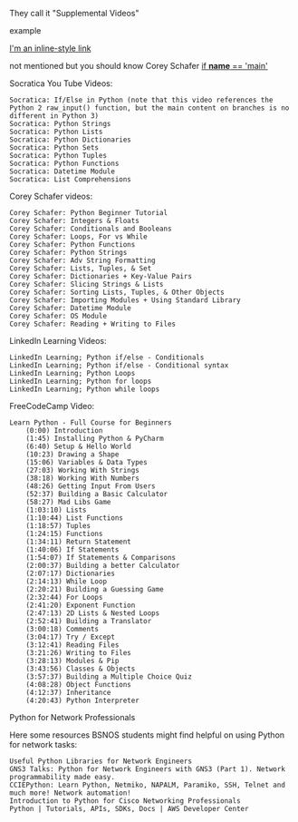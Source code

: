 They call it "Supplemental Videos"

example

[I'm an inline-style link](https://www.google.com)

not mentioned but you should know
Corey Schafer [if __name__ == 'main'](https://www.youtube.com/watch?v=sugvnHA7ElY)



 Socratica You Tube Videos:

    Socratica: If/Else in Python (note that this video references the Python 2 raw_input() function, but the main content on branches is no different in Python 3)
    Socratica: Python Strings
    Socratica: Python Lists
    Socratica: Python Dictionaries
    Socratica: Python Sets
    Socratica: Python Tuples
    Socratica: Python Functions
    Socratica: Datetime Module
    Socratica: List Comprehensions

Corey Schafer videos:

    Corey Schafer: Python Beginner Tutorial
    Corey Schafer: Integers & Floats
    Corey Schafer: Conditionals and Booleans
    Corey Schafer: Loops, For vs While
    Corey Schafer: Python Functions
    Corey Schafer: Python Strings
    Corey Schafer: Adv String Formatting
    Corey Schafer: Lists, Tuples, & Set
    Corey Schafer: Dictionaries + Key-Value Pairs
    Corey Schafer: Slicing Strings & Lists
    Corey Schafer: Sorting Lists, Tuples, & Other Objects
    Corey Schafer: Importing Modules + Using Standard Library
    Corey Schafer: Datetime Module
    Corey Schafer: OS Module
    Corey Schafer: Reading + Writing to Files

LinkedIn Learning Videos:

    LinkedIn Learning; Python if/else - Conditionals
    LinkedIn Learning; Python if/else - Conditional syntax
    LinkedIn Learning; Python Loops
    LinkedIn Learning; Python for loops
    LinkedIn Learning; Python while loops

FreeCodeCamp Video:

    Learn Python - Full Course for Beginners
        (0:00) Introduction
        (1:45) Installing Python & PyCharm
        (6:40) Setup & Hello World
        (10:23) Drawing a Shape
        (15:06) Variables & Data Types
        (27:03) Working With Strings
        (38:18) Working With Numbers
        (48:26) Getting Input From Users
        (52:37) Building a Basic Calculator
        (58:27) Mad Libs Game
        (1:03:10) Lists
        (1:10:44) List Functions
        (1:18:57) Tuples
        (1:24:15) Functions
        (1:34:11) Return Statement
        (1:40:06) If Statements
        (1:54:07) If Statements & Comparisons
        (2:00:37) Building a better Calculator
        (2:07:17) Dictionaries
        (2:14:13) While Loop
        (2:20:21) Building a Guessing Game
        (2:32:44) For Loops
        (2:41:20) Exponent Function
        (2:47:13) 2D Lists & Nested Loops
        (2:52:41) Building a Translator
        (3:00:18) Comments
        (3:04:17) Try / Except
        (3:12:41) Reading Files
        (3:21:26) Writing to Files
        (3:28:13) Modules & Pip
        (3:43:56) Classes & Objects
        (3:57:37) Building a Multiple Choice Quiz
        (4:08:28) Object Functions
        (4:12:37) Inheritance
        (4:20:43) Python Interpreter

Python for Network Professionals

Here some resources BSNOS students might find helpful on using Python for network tasks:

    Useful Python Libraries for Network Engineers
    GNS3 Talks: Python for Network Engineers with GNS3 (Part 1). Network programmability made easy.
    CCIEPython: Learn Python, Netmiko, NAPALM, Paramiko, SSH, Telnet and much more! Network automation!
    Introduction to Python for Cisco Networking Professionals
    Python | Tutorials, APIs, SDKs, Docs | AWS Developer Center
